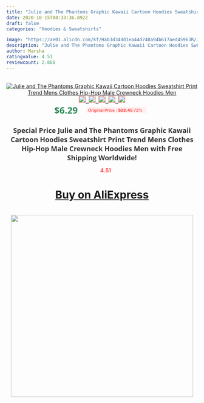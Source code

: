 ```yaml
---
title: "Julie and The Phantoms Graphic Kawaii Cartoon Hoodies Sweatshirt Print Trend Mens Clothes Hip-Hop Male Crewneck Hoodies Men"
date: 2020-10-15T08:33:36.892Z
draft: false
categories: "Hoodies & Sweatshirts"

image: "https://ae01.alicdn.com/kf/Hab3d34dd1ea44d748a94b617aed45963R/Julie-and-The-Phantoms-Graphic-Kawaii-Cartoon-Hoodies-Sweatshirt-Print-Trend-Mens-Clothes-Hip-Hop-Male.jpg"
description: "Julie and The Phantoms Graphic Kawaii Cartoon Hoodies Sweatshirt Print Trend Mens Clothes Hip-Hop Male Crewneck Hoodies Men"
author: Marsha
ratingvalue: 4.51
reviewcount: 2.888
---
```

<br>
<div style="text-align: center;">
<a href="https://s.click.aliexpress.com/e/_99vsAt" target="_blank" rel="nofollow noopener noreferrer"><img alt="Julie and The Phantoms Graphic Kawaii Cartoon Hoodies Sweatshirt Print Trend Mens Clothes Hip-Hop Male Crewneck Hoodies Men" class="magnifier-image" src="https://ae01.alicdn.com/kf/Hab3d34dd1ea44d748a94b617aed45963R/Julie-and-The-Phantoms-Graphic-Kawaii-Cartoon-Hoodies-Sweatshirt-Print-Trend-Mens-Clothes-Hip-Hop-Male.jpg_640x640.jpg">
<br>
<img style="border:1px solid salmon" src="https://ae01.alicdn.com/kf/Hab3d34dd1ea44d748a94b617aed45963R/Julie-and-The-Phantoms-Graphic-Kawaii-Cartoon-Hoodies-Sweatshirt-Print-Trend-Mens-Clothes-Hip-Hop-Male.jpg_120x120.jpg">&nbsp;&nbsp;<img style="border:1px solid salmon" src="https://ae01.alicdn.com/kf/H76b314d3fb004376991f40b7ddfe7dc9c/Julie-and-The-Phantoms-Graphic-Kawaii-Cartoon-Hoodies-Sweatshirt-Print-Trend-Mens-Clothes-Hip-Hop-Male.jpg_120x120.jpg">&nbsp;&nbsp;<img style="border:1px solid salmon" src="https://ae01.alicdn.com/kf/H94288d9aa6694f97baa148cbf517a63bw/Julie-and-The-Phantoms-Graphic-Kawaii-Cartoon-Hoodies-Sweatshirt-Print-Trend-Mens-Clothes-Hip-Hop-Male.jpg_120x120.jpg">&nbsp;&nbsp;<img style="border:1px solid salmon" src="https://ae01.alicdn.com/kf/H19b5e75c9e0d4e9a99aa9e58be2711a0G/Julie-and-The-Phantoms-Graphic-Kawaii-Cartoon-Hoodies-Sweatshirt-Print-Trend-Mens-Clothes-Hip-Hop-Male.jpg_120x120.jpg">&nbsp;&nbsp;<img style="border:1px solid salmon" src="https://ae01.alicdn.com/kf/H186b6f5937304b83830a5f07b08f0c065/Julie-and-The-Phantoms-Graphic-Kawaii-Cartoon-Hoodies-Sweatshirt-Print-Trend-Mens-Clothes-Hip-Hop-Male.jpg_120x120.jpg"></a></div><br0>
<div style="text-align: center;"><span style="background-color: white; border: 0px; box-sizing: border-box; color: seagreen; display: inline-block; font-family: &quot;open sans&quot; , &quot;arial&quot; , &quot;helvetica&quot; , sans-serif , &quot;heiti&quot;; font-size: 24px; font-stretch: inherit; font-weight: 700; line-height: inherit; margin: 0px 10px 0px 0px; padding: 0px; vertical-align: middle;">$6.29 </span>
<span style="background: rgb(255 , 241 , 241); border-radius: 3px; border: 0px; box-sizing: border-box; color: #ff4747; display: inline-block; font-family: inherit; font-size: 12px; font-stretch: inherit; font-style: inherit; font-variant: inherit; font-weight: 600; line-height: inherit; margin: 0px; padding: 2px 5px; transform: scale(0.9); vertical-align: middle;">Original Price : <b style="text-decoration: line-through;">$22.45 </b> 72%&nbsp;&nbsp;</span></div>
<h1 style="color: #333333; display: inline-block; font-family: &quot;open sans&quot; , &quot;arial&quot; , &quot;helvetica&quot; , sans-serif , &quot;heiti&quot;; font-size: 18px; font-stretch: inherit; font-weight: 700; text-align: center;">Special Price Julie and The Phantoms Graphic Kawaii Cartoon Hoodies Sweatshirt Print Trend Mens Clothes Hip-Hop Male Crewneck Hoodies Men with Free Shipping Worldwide!</h1>
<div style="color: #ff4747; text-align: center;">
<img src="https://4.bp.blogspot.com/-M0ZcTcb-5uY/XleCXlxnR4I/AAAAAAAAAEc/OrjgMkXV1oMQFaCRZj5HQwOCBcu3w1FegCPcBGAYYCw/s1600/star.png" style="height: 15px;">&nbsp;<b>4.51</b></div>
<div class="button_cont" align="center"><a class="buynow_a" href="https://s.click.aliexpress.com/e/_99vsAt" target="_blank" rel="nofollow noopener noreferrer"><H1>Buy on AliExpress</H1></a></div><br>
<div class="separator" style="clear: both; text-align: center;">
<img src="https://lh3.googleusercontent.com/-pTy5HemUv9M/XlePHvY0dAI/AAAAAAAAAE4/0nX5iRUoIWY8eMW9Dpxeirr157OZliDIgCLcBGAsYHQ/s1600/badge.gif" width="480">
</div>
